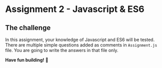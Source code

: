 # Assignment 2 - Javascript & ES6

## The challenge

In this assignment, your knowledge of Javascript and ES6 will be tested. There are multiple simple questions added as comments in `Assignment.js` file. You are going to write the answers in that file only.

**Have fun building!** 🚀
